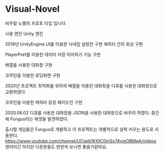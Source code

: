 # Visual-Novel

비주얼 노벨의 프로토 타입 입니다.

사용 엔진
Unity 엔진

2019년
UnityEngine.UI를 이용한 닉네임 설정칸 구현
캐릭터 간의 회상 구현

PlayerPref를 이용한 데이터 저장
이어하기 기능 구현

배열을 사용한 대화창 구현

코루틴을 이용한 로딩화면 구현

2020년
프로젝트 최적화를 위하여 배열을 이용한 대화창을 디큐를 사용한 대화창으로 교환하였다.

코루틴을 이용한 케릭터 등장 페이드인 구현


2020.06.02
디큐를 사용한 대화창을 JSON을 사용한 대화창으로 바꾸려 하였다.
중간에 Fungus라는 에셋을 발견하였다.

출시할 게임들은 Fungus로 개발하고 이 프로젝트는 개별적으로 실력 키우는 용도로 사용한다.
https://www.youtube.com/channel/UCppb1KXfC0mSx74vjgOBMeA/videos
영어이긴 하지만 다른분들도 한번씩 보시면 좋을거같아요.
